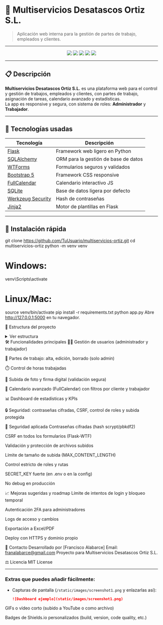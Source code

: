 # 🚰 Multiservicios Desatascos Ortiz S.L.

> Aplicación web interna para la gestión de partes de trabajo, empleados y clientes.

---

<p align="center">
  <img src="https://img.shields.io/badge/Flask-%23000.svg?style=for-the-badge&logo=flask&logoColor=white"/>
  <img src="https://img.shields.io/badge/Python-3670A0?style=for-the-badge&logo=python&logoColor=ffdd54"/>
  <img src="https://img.shields.io/badge/Bootstrap-563D7C?style=for-the-badge&logo=bootstrap&logoColor=white"/>
  <img src="https://img.shields.io/badge/SQLite-07405E?style=for-the-badge&logo=sqlite&logoColor=white"/>
  <img src="https://img.shields.io/badge/FullCalendar-3a85ff?style=for-the-badge&logo=fullcalendar&logoColor=white"/>
</p>

---

## 📋 Descripción

**Multiservicios Desatascos Ortiz S.L.** es una plataforma web para el control y gestión de trabajos, empleados y clientes, con partes de trabajo, asignación de tareas, calendario avanzado y estadísticas.  
La app es responsive y segura, con sistema de roles: **Administrador** y **Trabajador**.

---

## 🚀 Tecnologías usadas

| Tecnología    | Descripción                          |
| ------------- | ------------------------------------ |
| [Flask](https://flask.palletsprojects.com/)         | Framework web ligero en Python |
| [SQLAlchemy](https://www.sqlalchemy.org/)           | ORM para la gestión de base de datos |
| [WTForms](https://wtforms.readthedocs.io/)          | Formularios seguros y validados |
| [Bootstrap 5](https://getbootstrap.com/)            | Framework CSS responsive        |
| [FullCalendar](https://fullcalendar.io/)            | Calendario interactivo JS       |
| [SQLite](https://www.sqlite.org/)                   | Base de datos ligera por defecto |
| [Werkzeug Security](https://werkzeug.palletsprojects.com/) | Hash de contraseñas |
| [Jinja2](https://jinja.palletsprojects.com/)        | Motor de plantillas en Flask    |

---

## 🏁 Instalación rápida


git clone https://github.com/TuUsuario/multiservicios-ortiz.git
cd multiservicios-ortiz
python -m venv venv
# Windows:
venv\Scripts\activate
# Linux/Mac:
source venv/bin/activate
pip install -r requirements.txt
python app.py
Abre http://127.0.0.1:5000 en tu navegador.

📂 Estructura del proyecto
<details> <summary>Ver estructura</summary>

multiservicios-ortiz/
├── app.py
├── forms.py
├── models.py
├── requirements.txt
├── /instance/
│     └── multiservicios.db
├── /static/
│     ├── images/
│     │     ├── favicon.ico
│     │     └── ...
│     └── uploads/
├── /templates/
│     ├── base.html
│     ├── navbar.html
│     ├── footer.html
│     ├── dashboard.html
│     └── ...
└── README.md
</details>
🛠️ Funcionalidades principales
🧑‍💼 Gestión de usuarios (administrador y trabajador)

📝 Partes de trabajo: alta, edición, borrado (solo admin)

⏱️ Control de horas trabajadas

📸 Subida de foto y firma digital (validación segura)

📆 Calendario avanzado (FullCalendar) con filtros por cliente y trabajador

📊 Dashboard de estadísticas y KPIs

🔒 Seguridad: contraseñas cifradas, CSRF, control de roles y subida protegida

🔐 Seguridad aplicada
Contraseñas cifradas (hash scrypt/pbkdf2)

CSRF en todos los formularios (Flask-WTF)

Validación y protección de archivos subidos

Límite de tamaño de subida (MAX_CONTENT_LENGTH)

Control estricto de roles y rutas

SECRET_KEY fuerte (en .env o en la config)

No debug en producción

📈 Mejoras sugeridas y roadmap
 Límite de intentos de login y bloqueo temporal

 Autenticación 2FA para administradores

 Logs de acceso y cambios

 Exportación a Excel/PDF

 Deploy con HTTPS y dominio propio

📧 Contacto
Desarrollado por [Francisco Alabarce]
Email: franalabarce@gmail.com
Proyecto para Multiservicios Desatascos Ortiz S.L.

⚖️ Licencia
MIT License



---

### **Extras que puedes añadir fácilmente:**

- Capturas de pantalla (`/static/images/screenshot1.png` y enlazarlas así):
  ```markdown
  ![Dashboard ejemplo](static/images/screenshot1.png)
GIFs o vídeo corto (subido a YouTube o como archivo)

Badges de Shields.io personalizados (build, version, code quality, etc.)

